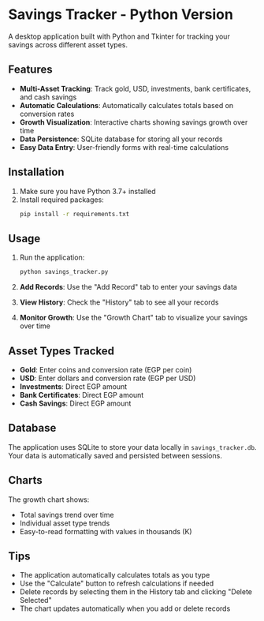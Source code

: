 # Savings Tracker - Python Version

A desktop application built with Python and Tkinter for tracking your savings across different asset types.

## Features

- **Multi-Asset Tracking**: Track gold, USD, investments, bank certificates, and cash savings
- **Automatic Calculations**: Automatically calculates totals based on conversion rates
- **Growth Visualization**: Interactive charts showing savings growth over time
- **Data Persistence**: SQLite database for storing all your records
- **Easy Data Entry**: User-friendly forms with real-time calculations

## Installation

1. Make sure you have Python 3.7+ installed
2. Install required packages:
   ```bash
   pip install -r requirements.txt
   ```

## Usage

1. Run the application:
   ```bash
   python savings_tracker.py
   ```

2. **Add Records**: Use the "Add Record" tab to enter your savings data
3. **View History**: Check the "History" tab to see all your records
4. **Monitor Growth**: Use the "Growth Chart" tab to visualize your savings over time

## Asset Types Tracked

- **Gold**: Enter coins and conversion rate (EGP per coin)
- **USD**: Enter dollars and conversion rate (EGP per USD)
- **Investments**: Direct EGP amount
- **Bank Certificates**: Direct EGP amount
- **Cash Savings**: Direct EGP amount

## Database

The application uses SQLite to store your data locally in `savings_tracker.db`. Your data is automatically saved and persisted between sessions.

## Charts

The growth chart shows:
- Total savings trend over time
- Individual asset type trends
- Easy-to-read formatting with values in thousands (K)

## Tips

- The application automatically calculates totals as you type
- Use the "Calculate" button to refresh calculations if needed
- Delete records by selecting them in the History tab and clicking "Delete Selected"
- The chart updates automatically when you add or delete records